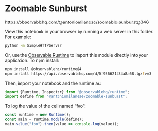 # Zoomable Sunburst

https://observablehq.com/@antoniomilanese/zoomable-sunburst@346

View this notebook in your browser by running a web server in this folder. For
example:

~~~sh
python -m SimpleHTTPServer
~~~

Or, use the [Observable Runtime](https://github.com/observablehq/runtime) to
import this module directly into your application. To npm install:

~~~sh
npm install @observablehq/runtime@4
npm install https://api.observablehq.com/d/0f956621434a8a68.tgz?v=3
~~~

Then, import your notebook and the runtime as:

~~~js
import {Runtime, Inspector} from "@observablehq/runtime";
import define from "@antoniomilanese/zoomable-sunburst";
~~~

To log the value of the cell named “foo”:

~~~js
const runtime = new Runtime();
const main = runtime.module(define);
main.value("foo").then(value => console.log(value));
~~~

